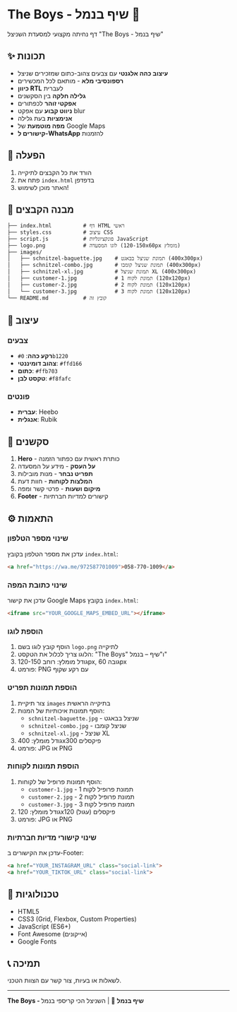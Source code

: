 # The Boys - שיף בנמל 🥖

דף נחיתה מקצועי למסעדת השניצל "The Boys - שיף בנמל"

## ✨ תכונות

- **עיצוב כהה אלגנטי** עם צבעים צהוב-כתום שמזכירים שניצל
- **רספונסיבי מלא** - מותאם לכל המכשירים
- **כיוון RTL** לעברית
- **גלילה חלקה** בין הסקשנים
- **אפקטי זוהר** לכפתורים
- **ניווט קבוע** עם אפקט blur
- **אנימציות** בעת גלילה
- **מפה מוטמעת** של Google Maps
- **קישורים ל-WhatsApp** להזמנות

## 🚀 הפעלה

1. הורד את כל הקבצים לתיקייה
2. פתח את `index.html` בדפדפן
3. האתר מוכן לשימוש!

## 📁 מבנה הקבצים

```
├── index.html          # דף HTML ראשי
├── styles.css          # עיצוב CSS
├── script.js           # פונקציונליות JavaScript
├── logo.png            # לוגו המסעדה (120-150x60px מומלץ)
├── images/
│   ├── schnitzel-baguette.jpg    # תמונת שניצל בבאגט (400x300px)
│   ├── schnitzel-combo.jpg       # תמונת שניצל קומבו (400x300px)
│   ├── schnitzel-xl.jpg          # תמונת שניצל XL (400x300px)
│   ├── customer-1.jpg            # תמונת לקוח 1 (120x120px)
│   ├── customer-2.jpg            # תמונת לקוח 2 (120x120px)
│   └── customer-3.jpg            # תמונת לקוח 3 (120x120px)
└── README.md           # קובץ זה
```

## 🎨 עיצוב

### צבעים
- **רקע כהה**: `#0b1220`
- **צהוב דומיננטי**: `#ffd166`
- **כתום**: `#ffb703`
- **טקסט לבן**: `#f8fafc`

### פונטים
- **עברית**: Heebo
- **אנגלית**: Rubik

## 📱 סקשנים

1. **Hero** - כותרת ראשית עם כפתור הזמנה
2. **על העסק** - מידע על המסעדה
3. **תפריט נבחר** - מנות מובילות
4. **המלצות לקוחות** - חוות דעת
5. **מיקום ושעות** - פרטי קשר ומפה
6. **Footer** - קישורים למדיות חברתיות

## ⚙️ התאמות

### שינוי מספר הטלפון
עדכן את מספר הטלפון בקובץ `index.html`:
```html
<a href="https://wa.me/972587701009">058-770-1009</a>
```

### שינוי כתובת המפה
עדכן את קישור Google Maps בקובץ `index.html`:
```html
<iframe src="YOUR_GOOGLE_MAPS_EMBED_URL"></iframe>
```

### הוספת לוגו
1. הוסף קובץ לוגו בשם `logo.png` לתיקייה
2. הלוגו צריך לכלול את הטקסט: "The Boys" ו"שיף – בנמל"
3. גודל מומלץ: רוחב 120-150px, גובה 60px
4. פורמט: PNG עם רקע שקוף

### הוספת תמונות תפריט
1. צור תיקיית `images` בתיקייה הראשית
2. הוסף תמונות איכותיות של המנות:
   - `schnitzel-baguette.jpg` - שניצל בבאגט
   - `schnitzel-combo.jpg` - שניצל קומבו
   - `schnitzel-xl.jpg` - שניצל XL
3. גודל מומלץ: 400x300 פיקסלים
4. פורמט: JPG או PNG

### הוספת תמונות לקוחות
1. הוסף תמונות פרופיל של לקוחות:
   - `customer-1.jpg` - תמונת פרופיל לקוח 1
   - `customer-2.jpg` - תמונת פרופיל לקוח 2
   - `customer-3.jpg` - תמונת פרופיל לקוח 3
2. גודל מומלץ: 120x120 פיקסלים (עגול)
3. פורמט: JPG או PNG

### שינוי קישורי מדיות חברתיות
עדכן את הקישורים ב-Footer:
```html
<a href="YOUR_INSTAGRAM_URL" class="social-link">
<a href="YOUR_TIKTOK_URL" class="social-link">
```

## 🔧 טכנולוגיות

- HTML5
- CSS3 (Grid, Flexbox, Custom Properties)
- JavaScript (ES6+)
- Font Awesome (אייקונים)
- Google Fonts

## 📞 תמיכה

לשאלות או בעיות, צור קשר עם הצוות הטכני.

---

**The Boys - שיף בנמל** 🥖 | השניצל הכי קריספי בנמל 